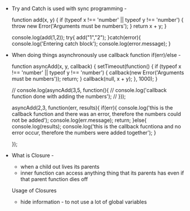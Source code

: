  - Try and Catch is used with sync programming -

    function add(x, y) {
      if (typeof x !== 'number' || typeof y !== 'number') {
        throw new Error('Arguments must be numbers');
      }
      return x + y;
    }

    console.log(add(1,2));
    try{
      add("1","2");
    }catch(error){
      console.log('Entering catch block');
      console.log(error.message);
    }


 - When doing things asynchronously use callback function if(err)/else -

    function asyncAdd(x, y, callback) {
      setTimeout(function() {
        if (typeof x !== 'number' || typeof y !== 'number') {
          callback(new Error('Arguments must be numbers'));
          return;
        }
        callback(null, x + y);
      }, 1000);
    }

    // console.log(asyncAdd(3,5, function(){
    //   console.log('callback function done with adding the numbers');
    // }));


    asyncAdd(2,3, function(err, results){
      if(err){
        console.log('this is the callback function and there was an error, therefore the numbers could not be added');
        console.log(err.message);
        return;
      }else{
        console.log(results);
        console.log('this is the callback fucntiona and no error occur, therefore the numbers were added together');
      }

    });

  - What is Closure -
    - when a child out lives its parents
    - inner function can access anything thing that its parents has even if that parent function dies off

    Usage of Closures
      - hide information - to not use a lot of global variables
